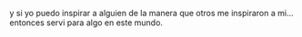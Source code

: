 y si yo puedo inspirar a alguien de la manera que otros me inspiraron a mi... entonces servi para algo en este mundo.
